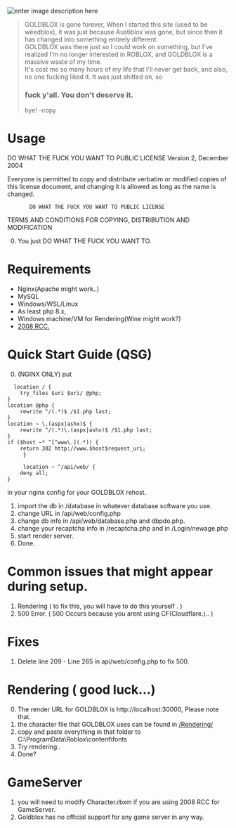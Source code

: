 

![enter image description here](https://raw.githubusercontent.com/miikart/rbx09-latest/refs/heads/main-src/images/GOLDBLOX.png)



> GOLDBLOX is gone forever,  When I started this site (used to be weedblox), it was just because Austiblox was gone, but since then it has changed into something entirely different. <br> GOLDBLOX was there just so I could work on something, but I've realized I'm no longer interested in ROBLOX, and GOLDBLOX is a massive waste of my time.<br> It's cost me so many hours of my life that I'll never get back, and also, no one fucking liked it. It was just shitted on, so <br><h3 ><b>fuck y'all. You don't deserve it.</b></h3>
bye! -copy<br>
# Usage

DO WHAT THE FUCK YOU WANT TO PUBLIC LICENSE
                   Version 2, December 2004
 

Everyone is permitted to copy and distribute verbatim or modified
copies of this license document, and changing it is allowed as long
as the name is changed.
 
           DO WHAT THE FUCK YOU WANT TO PUBLIC LICENSE
  TERMS AND CONDITIONS FOR COPYING, DISTRIBUTION AND MODIFICATION

 0. You just DO WHAT THE FUCK YOU WANT TO.


# Requirements
 - Nginx(Apache might work..)
 - MySQL
 - Windows/WSL/Linux
 - As least php 8.x,
 - Windows machine/VM for Rendering(Wine might work?)
 - [2008 RCC.](https://archive.robloxopolis.com/files//Clients/RBXGS)

# Quick Start Guide (QSG)
0.  (NGINX ONLY) put  
>  

      location / {
        try_files $uri $uri/ @php;
    }
    location @php {
        rewrite ^/(.*)$ /$1.php last;
    }
    location ~ \.(aspx|ashx)$ {
        rewrite ^/(.*)\.(aspx|ashx)$ /$1.php last;
    }
    if ($host ~* ^[^www\.](.*)) {
        return 302 http://www.$host$request_uri;
         }
         
         location ~ ^/api/web/ {
        deny all;
    }
         
in your nginx config for your GOLDBLOX rehost.

 1. import the db in /database in whatever database software you use.
 2. change URL in /api/web/config.php
 3. change db info in /api/web/database.php and dbpdo.php.
 4. change your recaptcha info in /recaptcha.php and in /Login/newage.php
 5. start render server.
 6. Done.
# Common issues that might appear during setup.
1. Rendering ( to fix this, you will have to do this yourself . )
2. 500 Error. ( 500 Occurs because you arent using CF(Cloudflare.).. )
# Fixes
1. Delete line 209 - Line 265 in api/web/config.php to fix 500.
 # Rendering ( good luck...)
0. The render URL for GOLDBLOX is http://localhost:30000, Please note that.
1. the character file that GOLDBLOX uses  can be found in [/Rendering/](https://github.com/miikart/rbx09-latest/tree/main-src/Rendering)
2. copy and paste everything in that folder to C:\ProgramData\Roblox\content\fonts 
3. Try rendering..
4. Done?
# GameServer
1. you will need to modify Character.rbxm if you are using 2008 RCC for GameServer.
2. Goldblox has no official support for any game server in any way. 


